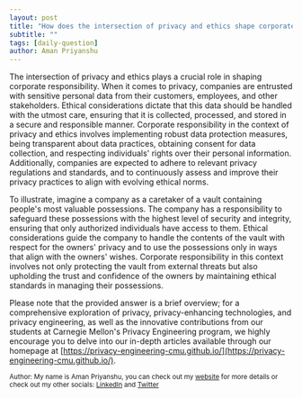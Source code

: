 ```yaml
---
layout: post
title: "How does the intersection of privacy and ethics shape corporate responsibility?"
subtitle: ""
tags: [daily-question]
author: Aman Priyanshu
---
```


The intersection of privacy and ethics plays a crucial role in shaping corporate responsibility. When it comes to privacy, companies are entrusted with sensitive personal data from their customers, employees, and other stakeholders. Ethical considerations dictate that this data should be handled with the utmost care, ensuring that it is collected, processed, and stored in a secure and responsible manner. Corporate responsibility in the context of privacy and ethics involves implementing robust data protection measures, being transparent about data practices, obtaining consent for data collection, and respecting individuals' rights over their personal information. Additionally, companies are expected to adhere to relevant privacy regulations and standards, and to continuously assess and improve their privacy practices to align with evolving ethical norms.

To illustrate, imagine a company as a caretaker of a vault containing people's most valuable possessions. The company has a responsibility to safeguard these possessions with the highest level of security and integrity, ensuring that only authorized individuals have access to them. Ethical considerations guide the company to handle the contents of the vault with respect for the owners' privacy and to use the possessions only in ways that align with the owners' wishes. Corporate responsibility in this context involves not only protecting the vault from external threats but also upholding the trust and confidence of the owners by maintaining ethical standards in managing their possessions.

Please note that the provided answer is a brief overview; for a comprehensive exploration of privacy, privacy-enhancing technologies, and privacy engineering, as well as the innovative contributions from our students at Carnegie Mellon's Privacy Engineering program, we highly encourage you to delve into our in-depth articles available through our homepage at [https://privacy-engineering-cmu.github.io/](https://privacy-engineering-cmu.github.io/).

<small>Author: My name is Aman Priyanshu, you can check out my [website](https://amanpriyanshu.github.io/) for more details or check out my other socials: [LinkedIn](https://www.linkedin.com/in/aman-priyanshu/) and [Twitter](https://twitter.com/AmanPriyanshu6)</small>
